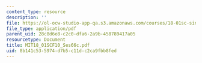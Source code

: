 ```yaml
---
content_type: resource
description: ''
file: https://ol-ocw-studio-app-qa.s3.amazonaws.com/courses/18-01sc-single-variable-calculus-fall-2010/8b141c535974d7b5c11dc2ca9fbb8fed_MIT18_01SCF10_Ses66c.pdf
file_type: application/pdf
parent_uid: 28c8d6e8-c2c0-dfa6-2a9b-458789417a05
resourcetype: Document
title: MIT18_01SCF10_Ses66c.pdf
uid: 8b141c53-5974-d7b5-c11d-c2ca9fbb8fed
---
```

